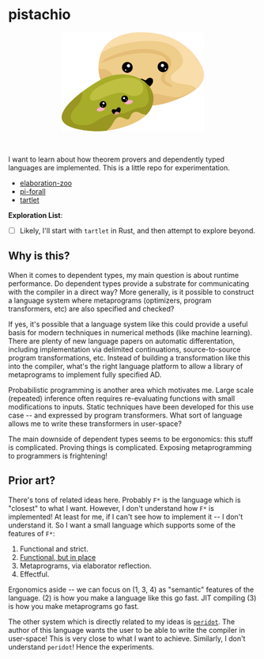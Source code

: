 # pistachio

<p align="center">
<img height="200px" src="pistachio.png"/>
</p>
<br>

I want to learn about how theorem provers and dependently typed languages are implemented. This is a little repo for experimentation.

- [elaboration-zoo](https://github.com/AndrasKovacs/elaboration-zoo)
- [pi-forall](https://github.com/sweirich/pi-forall)
- [tartlet](https://davidchristiansen.dk/tutorials/nbe/)

**Exploration List**:

- [ ] Likely, I'll start with `tartlet` in Rust, and then attempt to explore beyond.

## Why is this?

When it comes to dependent types, my main question is about runtime performance. Do dependent types provide a substrate for communicating with the compiler in a direct way? More generally, is it possible to construct a language system where metaprograms (optimizers, program transformers, etc) are also specified and checked?

If yes, it's possible that a language system like this could provide a useful basis for modern techniques in numerical methods (like machine learning). There are plenty of new language papers on automatic differentation, including implementation via delimited continuations, source-to-source program transformations, etc. Instead of building a transformation like this into the compiler, what's the right language platform to allow a library of metaprograms to implement fully specified AD.

Probabilistic programming is another area which motivates me. Large scale (repeated) inference often requires re-evaluating functions with small modifications to inputs. Static techniques have been developed for this use case -- and expressed by program transformers. What sort of language allows me to write these transformers in user-space?

The main downside of dependent types seems to be ergonomics: this stuff is complicated. Proving things is complicated. Exposing metaprogramming to programmers is frightening!

## Prior art?

There's tons of related ideas here. Probably `F*` is the language which is "closest" to what I want. However, I don't understand how `F*` is implemented! At least for me, if I can't see how to implement it -- I don't understand it. So I want a small language which supports some of the features of `F*`:

1. Functional and strict.
2. [Functional, but in place](https://www.microsoft.com/en-us/research/uploads/prod/2020/11/perceus-tr-v1.pdf)
3. Metaprograms, via elaborator reflection.
4. Effectful.

Ergonomics aside -- we can focus on (1, 3, 4) as "semantic" features of the language. (2) is how you make a language like this go fast. JIT compiling (3) is how you make metaprograms go fast.

The other system which is directly related to my ideas is [`peridot`](https://github.com/eashanhatti/peridot). The author of this language wants the user to be able to write the compiler in user-space! This is very close to what I want to achieve. Similarly, I don't understand `peridot`! Hence the experiments.

